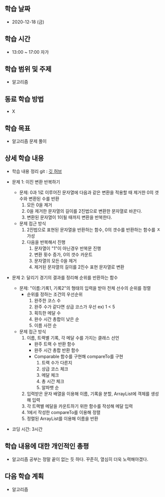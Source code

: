 학습 날짜
---
+ 2020-12-18 (금)

학습 시간
---
+ 13:00 ~ 17:00 자가

학습 범위 및 주제
---
+ 알고리즘

동료 학습 방법
---
+ X

학습 목표
---
+ 알고리즘 문제 풀이

상세 학습 내용
---
+ 학습 내용 정리 git : [깃 허브](https://github.com/kiskim/study)   

+ 문제 1: 이진 변환 반복하기
	+ 문제: 0과 1로 이루어진 문자열에 다음과 같은 변환을 적용할 때 제거한 0의 갯수와 변환된 수를 반환
		1. 모든 0을 제거
		2. 0을 제거한 문자열의 길이를 2진법으로 변환한 문자열로 바꾼다.
		3. 변환된 문자열이 1이될 때까지 변환을 반복한다.
	+ 문제 접근 방식
		1. 2진법으로 표현된 문자열을 반환하는 함수, 0의 갯수를 반환하는 함수를 ㅈ가성
		2. 다음을 반복해서 진행
			1. 문자열이 "1"이 아닌경우 반복문 진행
			2. 변환 횟수 증가, 0의 갯수 카운트
			3. 문자열의 모든 0을 제거
			4. 제거된 문자열의 길이를 2진수 표현 문자열로 변환

+ 문제 2: 달리기 경기의 결과를 정리해 순위를 반환하는 함수
	+ 문제: "이름:기록1, 기록2"의 형태의 입력을 받아 전체 선수의 순위를 정렬
		+ 순위를 정하는 조건의 우선순위
			1. 완주한 코스 수
			2. 완주 수가 같다면 상급 코스가 우선 ex) 1 < 5
			3. 획득한 메달 수
			4. 완수 시간 총합이 낮은 순
			5. 이름 사전 순
	+ 문제 접근 방식
		1. 이름, 트랙별 기록, 각 메달 수를 가지는 클래스 선언
			+ 완주 트랙 수 반환 함수
			+ 완주 시간 총합 반환 함수
			+ Comparable 함수를 구현해 compareTo를 구현
				1. 트랙 수가 다른지
				2. 상급 코스 체크
				3. 메달 체크
				4. 총 시간 체크
				5. 알파뱃 순
		2. 입력받은 문자 배열을 이용해 이름, 기록을 분할, ArrayList에 객체를 생성해 입력
		3. 각 트랙별 메달을 카운트하기 위한 함수를 작성해 메달 입력
		4. 1에서 작성한 compareTo를 이용해 정렬
		5. 정렬된 ArrayList를 이용해 이름을 반환

+ 코딩 시간: 3시간

학습 내용에 대한 개인적인 총평
---
+ 알고리즘 공부는 정말 끝이 없는 듯 하다. 꾸준히, 열심히 더욱 노력해야겠다.

다음 학습 계획
---
+ 알고리즘